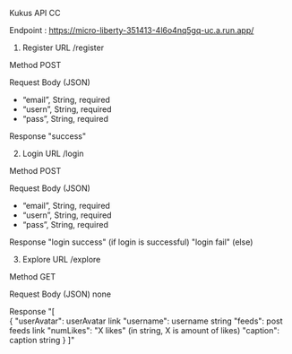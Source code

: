 Kukus API CC

Endpoint : https://micro-liberty-351413-4l6o4nq5gq-uc.a.run.app/

1. Register
URL
/register

Method
POST

Request Body (JSON)
- “email”, String, required
- “usern”, String, required
- “pass”, String, required

Response
"success"


2. Login
URL
/login

Method
POST

Request Body (JSON)
- “email”, String, required
- “usern”, String, required
- “pass”, String, required

Response
"login success" (if login is successful)
"login fail" (else)


3. Explore
URL
/explore

Method
GET

Request Body (JSON)
none

Response
"[  
    {
        "userAvatar": userAvatar link
        "username": username string
        "feeds": post feeds link
        "numLikes": "X likes" (in string, X is amount of likes)
        "caption": caption string
    }
]"
